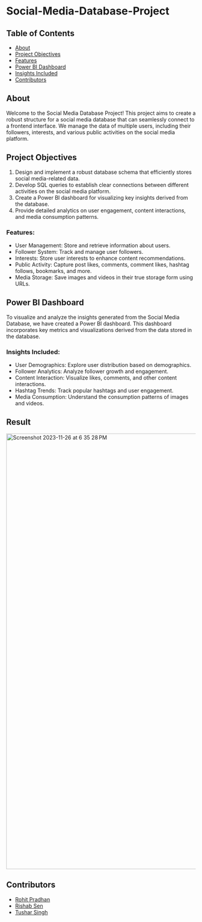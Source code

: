 # Social-Media-Database-Project


## Table of Contents
- [About](#about)
- [Project Objectives](#project-objectives)
- [Features](#features)
- [Power BI Dashboard](#power-bi-dashboard)
- [Insights Included](#insights-included)
- [Contributors](#contributors)


## About

Welcome to the Social Media Database Project! This project aims to create a robust structure for a social media database that can
seamlessly connect to a frontend interface. We manage the data of multiple users, including their followers, interests, and various 
public activities on the social media platform.


## Project Objectives

1. Design and implement a robust database schema that efficiently stores social media-related data.
2. Develop SQL queries to establish clear connections between different activities on the social media platform.
3. Create a Power BI dashboard for visualizing key insights derived from the database.
4. Provide detailed analytics on user engagement, content interactions, and media consumption patterns.

### Features:

- User Management: Store and retrieve information about users.
- Follower System: Track and manage user followers.
- Interests: Store user interests to enhance content recommendations.
- Public Activity: Capture post likes, comments, comment likes, hashtag follows, bookmarks, and more.
- Media Storage: Save images and videos in their true storage form using URLs.

## Power BI Dashboard

To visualize and analyze the insights generated from the Social Media Database, we have created a Power BI dashboard. This dashboard incorporates key metrics and visualizations derived from the data stored in the database.

### Insights Included:

- User Demographics: Explore user distribution based on demographics.
- Follower Analytics: Analyze follower growth and engagement.
- Content Interaction: Visualize likes, comments, and other content interactions.
- Hashtag Trends: Track popular hashtags and user engagement.
- Media Consumption: Understand the consumption patterns of images and videos.

## Result
<img width="1159" alt="Screenshot 2023-11-26 at 6 35 28 PM" src="https://github.com/Rohit734/Social-Media-Database-Project/assets/85367563/eb2827a3-5599-4096-80dc-c780f7b5859d">

## Contributors
- <a href="https://github.com/Rohit734"> Rohit Pradhan</a>
- <a href="https://github.com/Riku1014"> Rishab Sen</a>
- <a href="https://github.com/tushii2000"> Tushar Singh</a>
